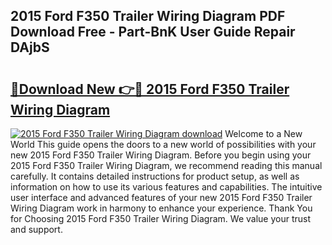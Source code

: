 ## 2015 Ford F350 Trailer Wiring Diagram PDF Download Free - Part-BnK User Guide Repair DAjbS

# <h2><a href="http://dfmzm1.blite.top/?on=2015+Ford+F350+Trailer+Wiring+Diagram">🔗Download New 👉🔴 2015 Ford F350 Trailer Wiring Diagram</a></h2>

[![2015 Ford F350 Trailer Wiring Diagram download](https://i.imgur.com/lujVjoI.png)](http://dfmzm1.blite.top/?on=2015+Ford+F350+Trailer+Wiring+Diagram)
Welcome to a New World This guide opens the doors to a new world of possibilities with your new 2015 Ford F350 Trailer Wiring Diagram. Before you begin using your 2015 Ford F350 Trailer Wiring Diagram, we recommend reading this manual carefully. It contains detailed instructions for product setup, as well as information on how to use its various features and capabilities. The intuitive user interface and advanced features of your new 2015 Ford F350 Trailer Wiring Diagram work in harmony to enhance your experience. Thank You for Choosing 2015 Ford F350 Trailer Wiring Diagram. We value your trust and support.
